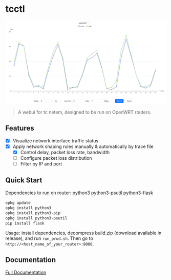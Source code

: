 # tcctl

![tcctl](./README.assets/tcctl.png)

> A webui for tc netem, designed to be run on OpenWRT routers.

## Features

- [x] Visualize network interface traffic status
- [x] Apply network shaping rules manually & automatically by trace file
    - [x] Control delay, packet loss rate, bandwidth
    - [ ] Configure packet loss distribution
    - [ ] Filter by IP and port

## Quick Start

Dependencies to run on router: python3 python3-psutil python3-flask

```
opkg update
opkg install python3
opkg install python3-pip
opkg install python3-psutil
pip install flask
```

Usage: install dependencies, decompress build.zip (download available in release),
and run `run_prod.sh`.
Then go to `http://<host_name_of_your_router>:8080`.

## Documentation

[Full Documentation](https://www.3drx.top/blog/gadgets/tcctl)
